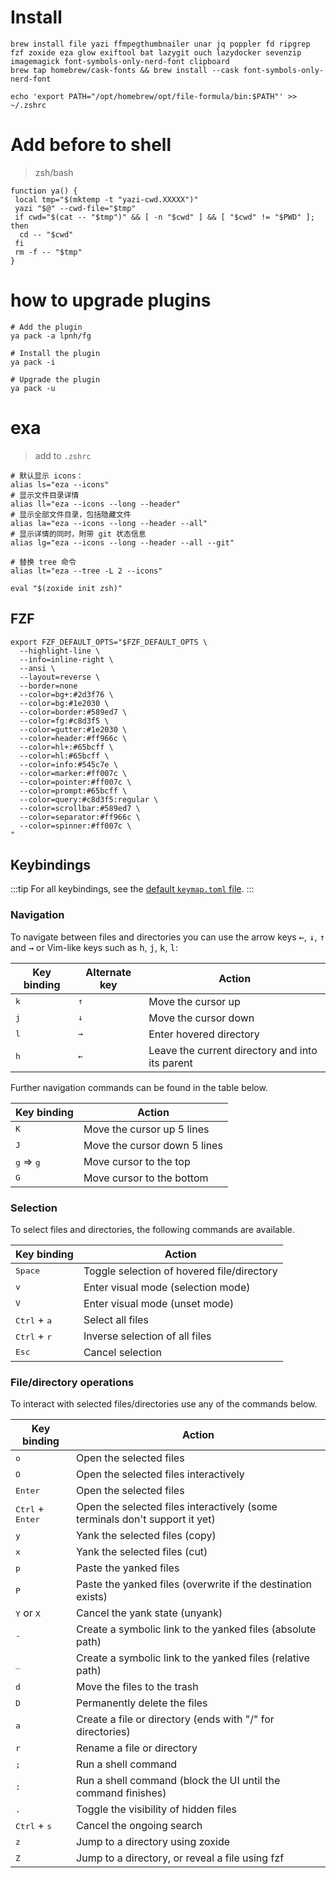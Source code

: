 # Install

```shell
brew install file yazi ffmpegthumbnailer unar jq poppler fd ripgrep fzf zoxide eza glow exiftool bat lazygit ouch lazydocker sevenzip imagemagick font-symbols-only-nerd-font clipboard
brew tap homebrew/cask-fonts && brew install --cask font-symbols-only-nerd-font
```

```shell
echo 'export PATH="/opt/homebrew/opt/file-formula/bin:$PATH"' >> ~/.zshrc
```

# Add before to shell

> zsh/bash

```shell
function ya() {
 local tmp="$(mktemp -t "yazi-cwd.XXXXX")"
 yazi "$@" --cwd-file="$tmp"
 if cwd="$(cat -- "$tmp")" && [ -n "$cwd" ] && [ "$cwd" != "$PWD" ]; then
  cd -- "$cwd"
 fi
 rm -f -- "$tmp"
}
```

# how to upgrade plugins

```shell
# Add the plugin
ya pack -a lpnh/fg

# Install the plugin
ya pack -i

# Upgrade the plugin
ya pack -u
```


# exa

> add to `.zshrc`

```shell
# 默认显示 icons：
alias ls="eza --icons"
# 显示文件目录详情
alias ll="eza --icons --long --header"
# 显示全部文件目录，包括隐藏文件
alias la="eza --icons --long --header --all"
# 显示详情的同时，附带 git 状态信息
alias lg="eza --icons --long --header --all --git"

# 替换 tree 命令
alias lt="eza --tree -L 2 --icons"

eval "$(zoxide init zsh)"
```

## FZF

```shell
export FZF_DEFAULT_OPTS="$FZF_DEFAULT_OPTS \
  --highlight-line \
  --info=inline-right \
  --ansi \
  --layout=reverse \
  --border=none
  --color=bg+:#2d3f76 \
  --color=bg:#1e2030 \
  --color=border:#589ed7 \
  --color=fg:#c8d3f5 \
  --color=gutter:#1e2030 \
  --color=header:#ff966c \
  --color=hl+:#65bcff \
  --color=hl:#65bcff \
  --color=info:#545c7e \
  --color=marker:#ff007c \
  --color=pointer:#ff007c \
  --color=prompt:#65bcff \
  --color=query:#c8d3f5:regular \
  --color=scrollbar:#589ed7 \
  --color=separator:#ff966c \
  --color=spinner:#ff007c \
"
```

## Keybindings

:::tip
For all keybindings, see the [default `keymap.toml` file](https://github.com/sxyazi/yazi/blob/latest/yazi-config/preset/keymap.toml).
:::

### Navigation

To navigate between files and directories you can use the arrow keys <kbd>←</kbd>, <kbd>↓</kbd>, <kbd>↑</kbd> and <kbd>→</kbd>
or Vim-like keys such as <kbd>h</kbd>, <kbd>j</kbd>, <kbd>k</kbd>, <kbd>l</kbd>:

| Key binding  | Alternate key | Action                                          |
| ------------ | ------------- | ----------------------------------------------- |
| <kbd>k</kbd> | <kbd>↑</kbd>  | Move the cursor up                              |
| <kbd>j</kbd> | <kbd>↓</kbd>  | Move the cursor down                            |
| <kbd>l</kbd> | <kbd>→</kbd>  | Enter hovered directory                         |
| <kbd>h</kbd> | <kbd>←</kbd>  | Leave the current directory and into its parent |

Further navigation commands can be found in the table below.

| Key binding                 | Action                       |
| --------------------------- | ---------------------------- |
| <kbd>K</kbd>                | Move the cursor up 5 lines   |
| <kbd>J</kbd>                | Move the cursor down 5 lines |
| <kbd>g</kbd> ⇒ <kbd>g</kbd> | Move cursor to the top       |
| <kbd>G</kbd>                | Move cursor to the bottom    |

### Selection

To select files and directories, the following commands are available.

| Key binding                    | Action                                     |
| ------------------------------ | ------------------------------------------ |
| <kbd>Space</kbd>               | Toggle selection of hovered file/directory |
| <kbd>v</kbd>                   | Enter visual mode (selection mode)         |
| <kbd>V</kbd>                   | Enter visual mode (unset mode)             |
| <kbd>Ctrl</kbd> + <kbd>a</kbd> | Select all files                           |
| <kbd>Ctrl</kbd> + <kbd>r</kbd> | Inverse selection of all files             |
| <kbd>Esc</kbd>                 | Cancel selection                           |

### File/directory operations

To interact with selected files/directories use any of the commands below.

| Key binding                        | Action                                                                      |
| ---------------------------------- | --------------------------------------------------------------------------- |
| <kbd>o</kbd>                       | Open the selected files                                                     |
| <kbd>O</kbd>                       | Open the selected files interactively                                       |
| <kbd>Enter</kbd>                   | Open the selected files                                                     |
| <kbd>Ctrl</kbd> + <kbd>Enter</kbd> | Open the selected files interactively (some terminals don't support it yet) |
| <kbd>y</kbd>                       | Yank the selected files (copy)                                              |
| <kbd>x</kbd>                       | Yank the selected files (cut)                                               |
| <kbd>p</kbd>                       | Paste the yanked files                                                      |
| <kbd>P</kbd>                       | Paste the yanked files (overwrite if the destination exists)                |
| <kbd>Y</kbd> or <kbd>X</kbd>       | Cancel the yank state (unyank)                                              |
| <kbd>-</kbd>                       | Create a symbolic link to the yanked files (absolute path)                  |
| <kbd>\_</kbd>                      | Create a symbolic link to the yanked files (relative path)                  |
| <kbd>d</kbd>                       | Move the files to the trash                                                 |
| <kbd>D</kbd>                       | Permanently delete the files                                                |
| <kbd>a</kbd>                       | Create a file or directory (ends with "/" for directories)                  |
| <kbd>r</kbd>                       | Rename a file or directory                                                  |
| <kbd>;</kbd>                       | Run a shell command                                                         |
| <kbd>:</kbd>                       | Run a shell command (block the UI until the command finishes)               |
| <kbd>.</kbd>                       | Toggle the visibility of hidden files                                       |
| <kbd>Ctrl</kbd> + <kbd>s</kbd>     | Cancel the ongoing search                                                   |
| <kbd>z</kbd>                       | Jump to a directory using zoxide                                            |
| <kbd>Z</kbd>                       | Jump to a directory, or reveal a file using fzf                             |
